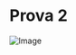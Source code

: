 # Prova 2
![Image](https://photos.google.com/album/AF1QipNt4BBXuXmde3Fe7npPuKcqA0tlqT1Olr5F7ms/photo/AF1QipPAEBl4f_PcRsZWGMbNWhNLfG0Jc5R16jB1iDI?hl=ca)
